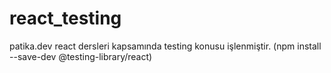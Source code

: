 # react_testing
patika.dev react dersleri kapsamında testing konusu işlenmiştir. (npm install --save-dev @testing-library/react)
